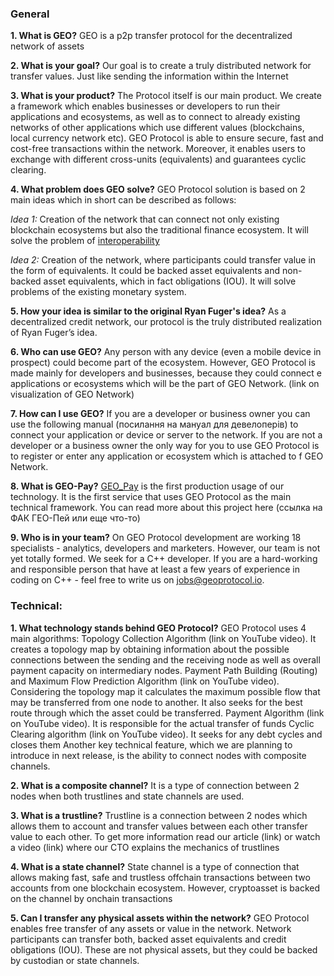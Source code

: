 ### General

**1. What is GEO?**
GEO is a p2p transfer protocol for the decentralized network of assets

**2. What is your goal?**
Our goal is to create a truly distributed network for transfer values. Just like sending the information within the Internet 

**3. What is your product?**
The Protocol itself is our main product. We create a framework which enables businesses or developers to run their applications and ecosystems, as well as to connect to already existing networks of other applications which use different values (blockchains, local currency network etc). GEO Protocol is able to ensure secure, fast and cost-free transactions within the network. Moreover, it enables users to exchange with different cross-units (equivalents) and guarantees cyclic clearing.

**4. What problem does GEO solve?**
GEO Protocol solution is based on 2 main ideas which in short can be described as follows:

*Idea 1:* Creation of the network that can connect not only existing blockchain ecosystems but also the traditional finance ecosystem. It will solve the problem of [interoperability](https://hackernoon.com/the-need-for-layer-3-on-the-internet-of-value-85ae3ab2a9ea)

*Idea 2:* Creation of the network, where participants could transfer value in the form of equivalents. It could be backed asset equivalents and non-backed asset equivalents, which in fact obligations (IOU). It will solve problems of the existing monetary system.

**5. How your idea is similar to the original Ryan Fuger's idea?**
As a decentralized credit network, our protocol is the truly distributed realization of Ryan Fuger’s idea.

**6. Who can use GEO?**
Any person with any device (even a mobile device in prospect) could become part of the ecosystem. However, GEO Protocol is made mainly for developers and businesses, because they could connect e applications or ecosystems which will be the part of GEO Network. (link on visualization of GEO Network)

**7. How can I use GEO?**
If you are a developer or business owner you can use the following manual (посилання на мануал для девелоперів) to connect your application or device or server to the network. If you are not a developer or a business owner the only way for you to use GEO Protocol is to register or enter any application or ecosystem which is attached to f GEO Network.

**8. What is GEO-Pay?**
[GEO_Pay](https://geo-pay.net/) is the first production usage of our technology. It is the first service  that uses GEO Protocol as the main technical framework. You can read more about this project here (ссылка на ФАК ГЕО-Пей или еще что-то)

**9. Who is in your team?**
On GEO Protocol development are working 18 specialists - analytics, developers and marketers. However, our team is not yet totally formed. We seek for a C++ developer. If you are a hard-working and responsible person that have at least a few years of experience in coding on C++ - feel free to write us on jobs@geoprotocol.io. 


### Technical:

**1. What technology stands behind GEO Protocol?**
GEO Protocol uses 4  main algorithms:
Topology Collection Algorithm (link on YouTube video). It creates a topology map by obtaining information about the possible connections between the sending and the receiving node as well as overall payment capacity on intermediary nodes.
Payment Path Building (Routing) and Maximum Flow Prediction Algorithm (link on YouTube video). Considering the topology map it calculates the maximum possible flow that may be transferred from one node to another. It also seeks for the best route through which the asset could be transferred.
Payment Algorithm (link on YouTube video). It is responsible for the actual transfer of funds
Cyclic Clearing algorithm (link on YouTube video). It seeks for any debt cycles and closes them
Another key technical feature, which we are planning to introduce in next release, is the ability to connect nodes with composite channels.

**2. What is a composite channel?**
It is a type of connection between 2 nodes when both trustlines and state channels are used. 

**3. What is a trustline?**
Trustline is a connection between 2 nodes which allows them to account and transfer values between each other transfer value to each other. To get more information read our article (link) or watch a video (link) where our CTO explains the mechanics of trustlines

**4. What is a state channel?**
State channel is a type of connection that allows making fast, safe and trustless offchain transactions between two accounts from one blockchain ecosystem. However, cryptoasset is backed on the channel by onchain transactions

**5. Can I transfer any physical assets within the network?**
GEO Protocol enables free transfer of any assets or value in the network. Network participants can transfer both, backed asset equivalents and credit obligations (IOU). These are not physical assets, but they could be backed by custodian or state channels.
